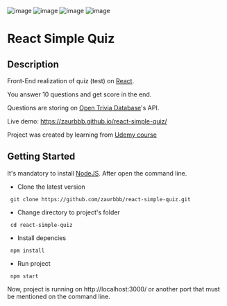 ![image](https://img.shields.io/badge/React-20232A?style=for-the-badge&logo=react&logoColor=61DAFB)
![image](https://img.shields.io/badge/JavaScript-323330?style=for-the-badge&logo=javascript&logoColor=F7DF1E)
![image](https://img.shields.io/badge/HTML5-E34F26?style=for-the-badge&logo=html5&logoColor=white)
![image](https://img.shields.io/badge/CSS3-1572B6?style=for-the-badge&logo=css3&logoColor=white)

# React Simple Quiz

## Description

Front-End realization of quiz (test) on [React](https://reactjs.org/).

You answer 10 questions and get score in the end.

Questions are storing on [Open Trivia Database](https://opentdb.com/)'s API.

Live demo: https://zaurbbb.github.io/react-simple-quiz/

Project was created by learning from [Udemy course](https://www.udemy.com/course/react-for-beginner-quiz-react-app/?utm_source=adwords-learn&utm_medium=udemyads&utm_campaign=INTL-AW-PROS-TECH-RU-DSA-RU-RUS_._ci__._sl_RUS_._vi_TECH_._sd_All_._la_RU_._&utm_content=deal4584&utm_term=_._ag_79668233210_._ad_398194737486_._de_c_._dm__._pl__._ti_dsa-484476915510_._li_1009806_._pd__._&gclid=CjwKCAjwtKmaBhBMEiwAyINuwBPtZ-wcKQenFxc0QVx_72GgHpfFYtqMV8NsiZ3ANxPAZeKh8ZuIuhoCofoQAvD_BwE)

## Getting Started

It's mandatory to install [NodeJS](https://nodejs.org/en/download/). After open the command line.

- Clone the latest version
```
 git clone https://github.com/zaurbbb/react-simple-quiz.git
```
- Change directory to project's folder
```
 cd react-simple-quiz
```
- Install depencies
```
 npm install
```
- Run project
```
 npm start
```
Now, project is running on http://localhost:3000/ or another port that must be mentioned on the command line.
